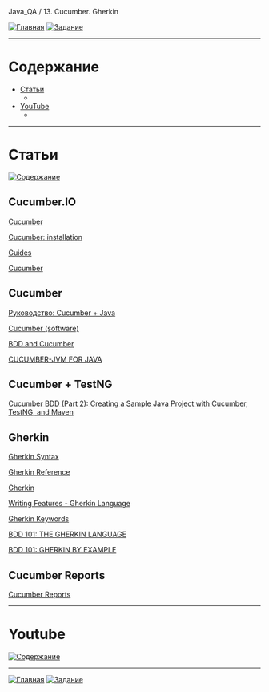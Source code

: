 Java_QA / 13. Сucumber. Gherkin

[![Главная](https://img.shields.io/badge/-Главная-aaccee)](README.md)
[![Задание](https://img.shields.io/badge/-Задание-99ffee)](3.%20Задание.md)

***

# Содержание

* [Статьи](#статьи)
    * []()
* [YouTube](#youtube)
    * []()

***

# Статьи

[![Содержание](https://img.shields.io/badge/-Содержание-66eeff)](#содержание)

## Cucumber.IO

[Cucumber](https://cucumber.io/)

[Cucumber: installation](https://cucumber.io/docs/installation/)

[Guides](https://cucumber.io/docs/guides/)

[Cucumber](https://cucumber.io/docs/cucumber/)

## Cucumber

[Руководство: Cucumber + Java](https://habr.com/ru/post/332754/)

[Cucumber (software)](https://en.wikipedia.org/wiki/Cucumber_(software))

[BDD and Cucumber](https://dev.to/bushraalam/bdd-and-cucumber-24di)

[CUCUMBER-JVM FOR JAVA](https://automationpanda.com/2017/10/24/cucumber-jvm-for-java/)

## Cucumber + TestNG

[Cucumber BDD (Part 2): Creating a Sample Java Project with Cucumber, TestNG, and Maven](https://medium.com/agile-vision/cucumber-bdd-part-2-creating-a-sample-java-project-with-cucumber-testng-and-maven-127a1053c180)

## Gherkin

[Gherkin Syntax](https://cucumber.io/docs/gherkin/)

[Gherkin Reference](https://cucumber.io/docs/gherkin/reference/)

[Gherkin](https://wellbehaved.readthedocs.io/Gherkin.html)

[Writing Features - Gherkin Language](https://gist.github.com/dogoku/0c024c55ec124355f01472abc70550f5)

[Gherkin Keywords](https://toolsqa.com/cucumber/gherkin-keywords/)

[BDD 101: THE GHERKIN LANGUAGE](https://automationpanda.com/2017/01/26/bdd-101-the-gherkin-language/)

[BDD 101: GHERKIN BY EXAMPLE](https://automationpanda.com/2017/01/27/bdd-101-gherkin-by-example/)

[]()

## Cucumber Reports

[Cucumber Reports](https://toolsqa.com/selenium-cucumber-framework/cucumber-reports/)

***

# Youtube

[![Содержание](https://img.shields.io/badge/-Содержание-66eeff)](#содержание)

***

[![Главная](https://img.shields.io/badge/-Главная-aaccee)](README.md)
[![Задание](https://img.shields.io/badge/-Задание-99ffee)](3.%20Задание.md)